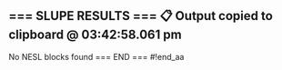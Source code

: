 === SLUPE RESULTS ===
📋 Output copied to clipboard @ 03:42:58.061 pm
---------------------
No NESL blocks found
=== END ===
#!end_aa